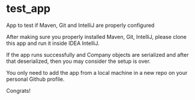 # test_app
App to test if Maven, Git and IntelliJ are properly configured

After making sure you properly installed Maven, Git, IntelliJ, please clone this app and run it inside IDEA IntelliJ.

If the app runs successfully and Company objects are serialized and after that deserialized, then you may consider the setup is over.

You only need to add the app from a local machine in a new repo on your personal Github profile.

Congrats!
